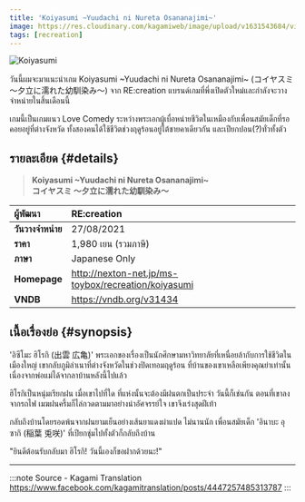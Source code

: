 ```yaml
---
title: 'Koiyasumi ~Yuudachi ni Nureta Osananajimi~'
image: https://res.cloudinary.com/kagamiweb/image/upload/v1631543684/visualnovel/preview/koiyasumi.jpg
tags: [recreation]
---
```


![Koiyasumi](https://res.cloudinary.com/kagamiweb/image/upload/v1631543684/visualnovel/preview/koiyasumi.jpg)

วันนี้ผมจะมาแนะนำเกม Koiyasumi ~Yuudachi ni Nureta Osananajimi~ (コイヤスミ ～夕立に濡れた幼馴染み～) จาก RE:creation แบรนด์เกมที่พึ่งเปิดตัวใหม่และกำลังจะวางจำหน่ายในสิ้นเดือนนี้

เกมนี้เป็นเกมแนว Love Comedy ระหว่างพระเอกผู้เบื่อหน่ายชีวิตในเหมืองกับเพื่อนสมัยเด็กที่รอคอยอยู่ที่ต่างจังหวัด ทั้งสองคนได้ใช้ชีวิตช่วงฤดูร้อนอยู่ใต้ชายคาเดียวกัน และเปียกปอน(?)ทั่วทั้งตัว

## รายละเอียด {#details}

> **Koiyasumi ~Yuudachi ni Nureta Osananajimi~**  
> **コイヤスミ ～夕立に濡れた幼馴染み～**

| ผู้พัฒนา | RE:creation |
| :---- | :---- |
| **วันวางจำหน่าย** | 27/08/2021 |
| **ราคา** | 1,980 เยน (รวมภาษี) |
| **ภาษา** | Japanese Only |
| **Homepage** | http://nexton-net.jp/ms-toybox/recreation/koiyasumi |
| **VNDB** | https://vndb.org/v31434 |

## เนื้อเรื่องย่อ {#synopsis}

'อิซึโมะ ฮิโรกิ (出雲 広亀)' พระเอกของเรื่องเป็นนักศึกษามหาวิทยาลัยที่เหนื่อยล้ากับการใช้ชีวิตในเมืองใหญ่ 
เขากลับภูมิลำเนาที่ต่างจังหวัดในช่วงปิดเทอมฤดูร้อน ที่บ้านของเขาเหลือเพียงคุณย่าเท่านั้นเนื่องจากพ่อแม่ได้จากลาบ้านหลังนี้ไปแล้ว

ฮิโรกิเป็นหนุ่มเรียกฝน เมื่อเขาไปที่ใด ที่แห่งนั้นจะต้องมีฝนตกเป็นประจำ วันนี้ก็เช่นกัน ตอนที่เขาลงจากรถไฟ เมฆฝนครึ้มก็ไล่กวดตามมาอย่างน่าอัศจรรย์ใจ เขาจึงเร่งสุดฝีเท้า 

กลับถึงบ้านโดยรอดพ้นจากฝนยามเย็นอย่างเส้นยาแดงผ่าแปด
ไม่นานนัก เพื่อนสมัยเด็ก 'อินาบะ อุซากิ (稲葉 兎咲)' ที่เปียกชุ่มไปทั้งตัวก็กลับถึงบ้าน

"ยินดีต้อนรับกลับมา ฮิโรกิ! วันนี้เองก็ขอฝากด้วยนะ!"

---
:::note Source - Kagami Translation
https://www.facebook.com/kagamitranslation/posts/4447257485313787
:::